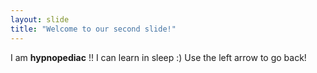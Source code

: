 ```yaml
---
layout: slide
title: "Welcome to our second slide!"
---
```

I am **hypnopediac** !! I can learn in sleep :)
Use the left arrow to go back!	
